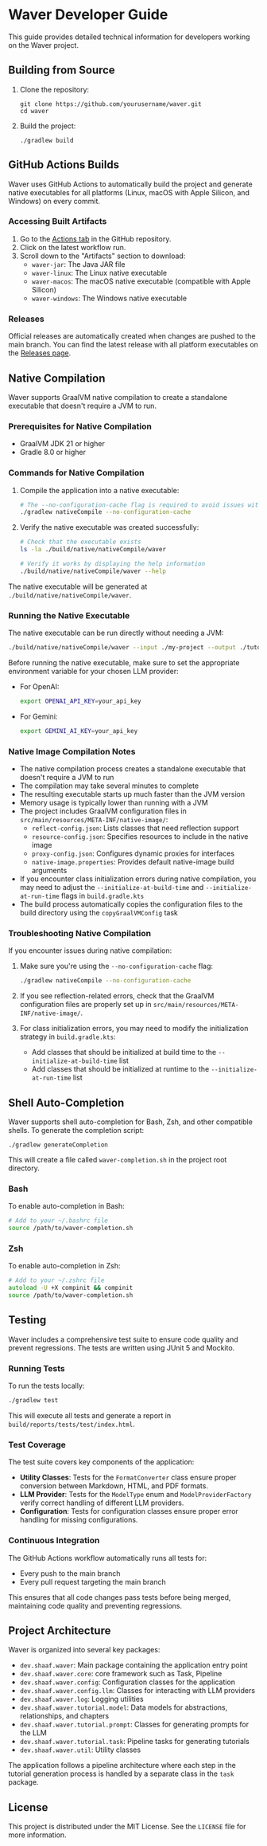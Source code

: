 # Waver Developer Guide

This guide provides detailed technical information for developers working on the Waver project.

## Building from Source

1. Clone the repository:
   ```
   git clone https://github.com/yourusername/waver.git
   cd waver
   ```

2. Build the project:
   ```
   ./gradlew build
   ```

## GitHub Actions Builds

Waver uses GitHub Actions to automatically build the project and generate native executables for all platforms (Linux, macOS with Apple Silicon, and Windows) on every commit.

### Accessing Built Artifacts

1. Go to the [Actions tab](https://github.com/yourusername/waver/actions) in the GitHub repository.
2. Click on the latest workflow run.
3. Scroll down to the "Artifacts" section to download:
   - `waver-jar`: The Java JAR file
   - `waver-linux`: The Linux native executable
   - `waver-macos`: The macOS native executable (compatible with Apple Silicon)
   - `waver-windows`: The Windows native executable

### Releases

Official releases are automatically created when changes are pushed to the main branch. You can find the latest release with all platform executables on the [Releases page](https://github.com/yourusername/waver/releases).

## Native Compilation

Waver supports GraalVM native compilation to create a standalone executable that doesn't require a JVM to run.

### Prerequisites for Native Compilation

- GraalVM JDK 21 or higher
- Gradle 8.0 or higher

### Commands for Native Compilation

1. Compile the application into a native executable:
   ```bash
   # The --no-configuration-cache flag is required to avoid issues with Gradle's configuration cache
   ./gradlew nativeCompile --no-configuration-cache
   ```

2. Verify the native executable was created successfully:
   ```bash
   # Check that the executable exists
   ls -la ./build/native/nativeCompile/waver
   
   # Verify it works by displaying the help information
   ./build/native/nativeCompile/waver --help
   ```

The native executable will be generated at `./build/native/nativeCompile/waver`.

### Running the Native Executable

The native executable can be run directly without needing a JVM:

```bash
./build/native/nativeCompile/waver --input ./my-project --output ./tutorials --project-name "My Project" --llm-provider OpenAI
```

Before running the native executable, make sure to set the appropriate environment variable for your chosen LLM provider:

- For OpenAI:
  ```bash
  export OPENAI_API_KEY=your_api_key
  ```

- For Gemini:
  ```bash
  export GEMINI_AI_KEY=your_api_key
  ```

### Native Image Compilation Notes

- The native compilation process creates a standalone executable that doesn't require a JVM to run
- The compilation may take several minutes to complete
- The resulting executable starts up much faster than the JVM version
- Memory usage is typically lower than running with a JVM
- The project includes GraalVM configuration files in `src/main/resources/META-INF/native-image/`:
  - `reflect-config.json`: Lists classes that need reflection support
  - `resource-config.json`: Specifies resources to include in the native image
  - `proxy-config.json`: Configures dynamic proxies for interfaces
  - `native-image.properties`: Provides default native-image build arguments
- If you encounter class initialization errors during native compilation, you may need to adjust the `--initialize-at-build-time` and `--initialize-at-run-time` flags in `build.gradle.kts`
- The build process automatically copies the configuration files to the build directory using the `copyGraalVMConfig` task

### Troubleshooting Native Compilation

If you encounter issues during native compilation:

1. Make sure you're using the `--no-configuration-cache` flag:
   ```bash
   ./gradlew nativeCompile --no-configuration-cache
   ```

2. If you see reflection-related errors, check that the GraalVM configuration files are properly set up in `src/main/resources/META-INF/native-image/`.

3. For class initialization errors, you may need to modify the initialization strategy in `build.gradle.kts`:
   - Add classes that should be initialized at build time to the `--initialize-at-build-time` list
   - Add classes that should be initialized at runtime to the `--initialize-at-run-time` list

## Shell Auto-Completion

Waver supports shell auto-completion for Bash, Zsh, and other compatible shells. To generate the completion script:

```
./gradlew generateCompletion
```

This will create a file called `waver-completion.sh` in the project root directory.

### Bash

To enable auto-completion in Bash:

```bash
# Add to your ~/.bashrc file
source /path/to/waver-completion.sh
```

### Zsh

To enable auto-completion in Zsh:

```zsh
# Add to your ~/.zshrc file
autoload -U +X compinit && compinit
source /path/to/waver-completion.sh
```

## Testing

Waver includes a comprehensive test suite to ensure code quality and prevent regressions. The tests are written using JUnit 5 and Mockito.

### Running Tests

To run the tests locally:

```bash
./gradlew test
```

This will execute all tests and generate a report in `build/reports/tests/test/index.html`.

### Test Coverage

The test suite covers key components of the application:

- **Utility Classes**: Tests for the `FormatConverter` class ensure proper conversion between Markdown, HTML, and PDF formats.
- **LLM Provider**: Tests for the `ModelType` enum and `ModelProviderFactory` verify correct handling of different LLM providers.
- **Configuration**: Tests for configuration classes ensure proper error handling for missing configurations.

### Continuous Integration

The GitHub Actions workflow automatically runs all tests for:
- Every push to the main branch
- Every pull request targeting the main branch

This ensures that all code changes pass tests before being merged, maintaining code quality and preventing regressions.

## Project Architecture

Waver is organized into several key packages:

- `dev.shaaf.waver`: Main package containing the application entry point
- `dev.shaaf.waver.core`: core framework such as Task, Pipeline
- `dev.shaaf.waver.config`: Configuration classes for the application
- `dev.shaaf.waver.config.llm`: Classes for interacting with LLM providers
- `dev.shaaf.waver.log`: Logging utilities
- `dev.shaaf.waver.tutorial.model`: Data models for abstractions, relationships, and chapters
- `dev.shaaf.waver.tutorial.prompt`: Classes for generating prompts for the LLM
- `dev.shaaf.waver.tutorial.task`: Pipeline tasks for generating tutorials
- `dev.shaaf.waver.util`: Utility classes

The application follows a pipeline architecture where each step in the tutorial generation process is handled by a separate class in the `task` package.

## License

This project is distributed under the MIT License. See the `LICENSE` file for more information.